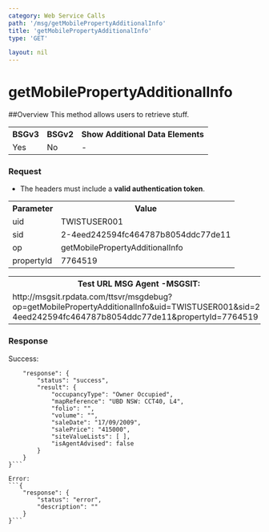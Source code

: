 ```yaml
---
category: Web Service Calls
path: '/msg/getMobilePropertyAdditionalInfo'
title: 'getMobilePropertyAdditionalInfo'
type: 'GET'

layout: nil
---
```


# getMobilePropertyAdditionalInfo

##Overview
This method allows users to retrieve stuff.

<table>
	<tbody>
	<tr>
		<th>BSGv3</th>
		<th>BSGv2</th>
		<th>Show Additional Data Elements</th>
	</tr>
	<tr>
		<td>Yes</td>
		<td>No</td>
		<td>-</td>
	</tr>

</tbody>
</table>

### Request

* The headers must include a **valid authentication token**.

<table>
	<tbody>
	<tr>
		<th>Parameter</th>
		<th>Value</th>
	</tr>
	<tr>
		<td>uid</td>
		<td>TWISTUSER001</td>
	</tr>
	<tr>
		<td>sid</td>
		<td>2-4eed242594fc464787b8054ddc77de11</td>
	</tr>
	<tr>
		<td>op</td>
		<td>getMobilePropertyAdditionalInfo</td>
	</tr>
	<tr>
		<td>propertyId</td>
		<td>7764519</td>
	</tr>
</tbody>
</table>

<div id="msgtesturl">
<table>
	<tbody>
	<tr>
		<th>Test URL MSG Agent -MSGSIT:</th>
	</tr>
	<tr>
		<td>http://msgsit.rpdata.com/ttsvr/msgdebug?op=getMobilePropertyAdditionalInfo&uid=TWISTUSER001&sid=2-4eed242594fc464787b8054ddc77de11&propertyId=7764519
		</td>
	</tr>
</tbody>
</table>
</div>

### Response

Success:
```{
    "response": {
        "status": "success",
        "result": {
            "occupancyType": "Owner Occupied",
            "mapReference": "UBD NSW: CCT40, L4",
            "folio": "",
            "volume": "",
            "saleDate": "17/09/2009",
            "salePrice": "415000",
            "siteValueLists": [ ],
            "isAgentAdvised": false
        }
    }
}```

Error:
```{
    "response": {
        "status": "error",
        "description": ""
    }
}```